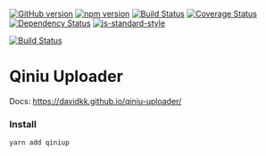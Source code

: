 [![GitHub version](https://badge.fury.io/gh/DavidKk%2Fqiniu-uploader.svg)](https://badge.fury.io/gh/DavidKk%2Fqiniu-uploader)
[![npm version](https://badge.fury.io/js/qiniup.svg)](https://badge.fury.io/js/qiniup)
[![Build Status](https://travis-ci.org/DavidKk/qiniu-uploader.svg?branch=master)](https://travis-ci.org/DavidKk/qiniu-uploader)
[![Coverage Status](https://coveralls.io/repos/github/DavidKk/qiniu-uploader/badge.svg?branch=master)](https://coveralls.io/github/DavidKk/qiniu-uploader?branch=master)
[![Dependency Status](https://dependencyci.com/github/DavidKk/qiniu-uploader/badge)](https://dependencyci.com/github/DavidKk/qiniu-uploader)
[![js-standard-style](https://img.shields.io/badge/code%20style-standard-brightgreen.svg)](http://standardjs.com)

[![Build Status](https://saucelabs.com/browser-matrix/DavidKk.svg)](https://saucelabs.com/beta/builds/72e6def51c8c4388af6212cbc2171461)


# Qiniu Uploader

Docs: https://davidkk.github.io/qiniu-uploader/

### Install

```
yarn add qiniup
```
